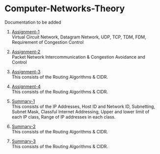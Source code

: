 # Computer-Networks-Theory
Documentation to be added

1. [Assignment-1](https://github.com/rishitsaiya/Computer-Networks-Theory/tree/master/Assignment-1) </br>
    Virtual Circuit Network, Datagram Network, UDP, TCP, TDM, FDM, Requirement of Congestion Control

2. [Assignment-2](https://github.com/rishitsaiya/Computer-Networks-Theory/tree/master/Assignment-2)</br>
    Packet Network Intercommunication & Congestion Avoidance and Control

3. [Assignment-3](https://github.com/rishitsaiya/Computer-Networks-Theory/tree/master/Assignment-3)</br>
    This consists of the Routing Algorithms & CIDR.

4. [Assignment-4](https://github.com/rishitsaiya/Computer-Networks-Theory/tree/master/Assignment-4)</br>
    This consists of the Routing Algorithms & CIDR.

5. [Summary-1](https://github.com/rishitsaiya/Computer-Networks-Theory/tree/master/Summary-1)</br>
    This consists of the IP Addresses, Host ID and Network ID, Subnetting, Subnet Mask, Classful Internet Addressing, Upper and lower   limit of each IP class, Range of IP addresses in each class.

6. [Summary-2](https://github.com/rishitsaiya/Computer-Networks-Theory/tree/master/Summary-2)</br>
    This consists of the Routing Algorithms & CIDR.

7. [Summary-3](https://github.com/rishitsaiya/Computer-Networks-Theory/tree/master/Summary-3)</br>
    This consists of the Routing Algorithms & CIDR.
